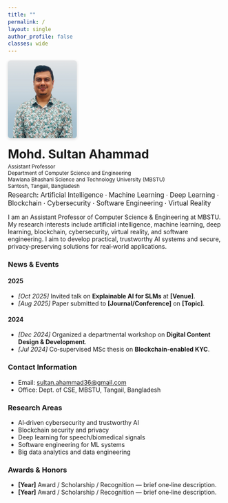 ```yaml
---
title: ""
permalink: /
layout: single
author_profile: false
classes: wide
---
```


<!-- Hero -->
<div style="display:flex; gap:20px; align-items:center; flex-wrap:wrap; margin-bottom:0.75rem;">
  <img src="/assets/img/profile.png" alt="Profile photo"
     style="width:160px; height:180px; object-fit:cover; border-radius:6px; box-shadow:0 2px 6px rgba(0,0,0,0.15);">
  <div>
    <h1 style="margin:0;">Mohd. Sultan Ahammad</h1>
    <p style="margin:0.25rem 0 0 0; font-size:0.75rem;">
      Assistant Professor <br>
      Department of Computer Science and Engineering <br>
      Mawlana Bhashani Science and Technology University (MBSTU) <br>
      Santosh, Tangail, Bangladesh
    </p>
    <p style="margin:0.25rem 0 0 0; font-size:0.95rem;">
      Research: Artificial Intelligence · Machine Learning · Deep Learning · Blockchain · Cybersecurity · Software Engineering · Virtual Reality
    </p>
  </div>
</div>

<!-- Social icons come from _config.yml author.links -->

<p>
I am an Assistant Professor of Computer Science & Engineering at MBSTU. My research interests include artificial intelligence, machine learning, deep learning, blockchain, cybersecurity, virtual reality, and software engineering. I aim to develop practical, trustworthy AI systems and secure, privacy‑preserving solutions for real‑world applications.
</p>

### News & Events

#### 2025
- <em>[Oct 2025]</em> Invited talk on **Explainable AI for SLMs** at **[Venue]**.
- <em>[Aug 2025]</em> Paper submitted to **[Journal/Conference]** on **[Topic]**.

#### 2024
- <em>[Dec 2024]</em> Organized a departmental workshop on **Digital Content Design & Development**.
- <em>[Jul 2024]</em> Co‑supervised MSc thesis on **Blockchain‑enabled KYC**.

### Contact Information
- Email: <a href="mailto:sultan.ahammad36@gmail.com">sultan.ahammad36@gmail.com</a><br>
- Office: Dept. of CSE, MBSTU, Tangail, Bangladesh

### Research Areas
- AI‑driven cybersecurity and trustworthy AI
- Blockchain security and privacy
- Deep learning for speech/biomedical signals
- Software engineering for ML systems
- Big data analytics and data engineering

### Awards & Honors
- <strong>[Year]</strong> Award / Scholarship / Recognition — brief one‑line description.
- <strong>[Year]</strong> Award / Scholarship / Recognition — brief one‑line description.

<!-- Optional: badge strip (uses academicons + fontawesome icons from your config) -->
<div style="margin-top:0.5rem;">
  <a href="https://scholar.google.com/citations?user=qM-KYTkAAAAJ&hl=en" class="ai ai-google-scholar ai-fw" style="font-size:1.25rem; margin-right:6px;"></a>
  <a href="https://orcid.org/0000-0003-1376-220X" class="ai ai-orcid ai-fw" style="font-size:1.25rem; margin-right:6px;"></a>
  <a href="https://www.linkedin.com/" class="fab fa-linkedin" style="font-size:1.25rem; margin-right:6px;"></a>
  <a href="https://github.com/sultanahammad" class="fab fa-github" style="font-size:1.25rem;"></a>
</div>
